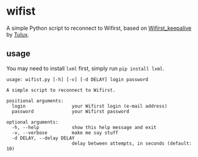 # wifist

A simple Python script to reconnect to Wifirst, based on [Wifirst_keepalive](/Tulux/Wifirst_keepalive) by [Tulux](/Tulux).

## usage

You may need to install `lxml` first, simply run `pip install lxml`.

```
usage: wifist.py [-h] [-v] [-d DELAY] login password

A simple script to reconnect to Wifirst.

positional arguments:
  login                 your Wifirst login (e-mail address)
  password              your Wifirst password

optional arguments:
  -h, --help            show this help message and exit
  -v, --verbose         make me say stuff
  -d DELAY, --delay DELAY
                        delay between attempts, in seconds (default: 10)
```
